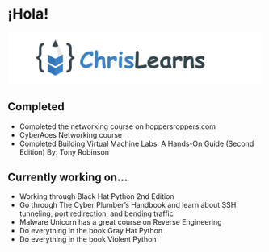 # ¡Hola!

![Chris Drain's Logo](https://github.com/ChrisDrainOP/ChrisDrainOP/blob/main/githubChrisLearnsV2.png?raw=true)

## Completed
- Completed the networking course on hoppersroppers.com
- CyberAces Networking course
- Completed Building Virtual Machine Labs: A Hands-On Guide (Second Edition) By: Tony Robinson

## Currently working on...
- Working through Black Hat Python 2nd Edition
- Go through The Cyber Plumber’s Handbook and learn about SSH tunneling, port redirection, and bending traffic
- Malware Unicorn has a great course on Reverse Engineering
- Do everything in the book Gray Hat Python
- Do everything in the book Violent Python
